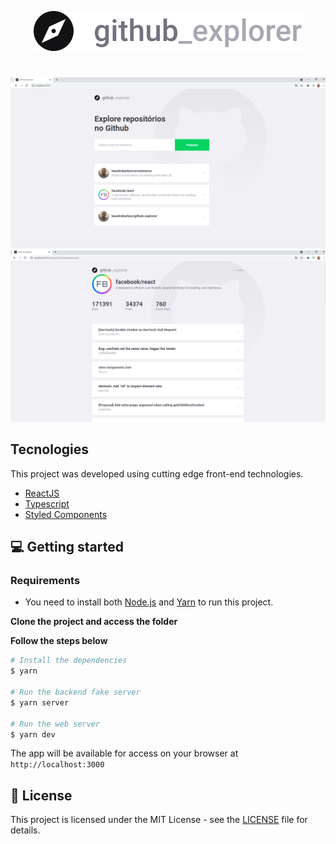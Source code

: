 <p align="center">
  <img src="https://github.com/leandrobarbon/github-explorer/blob/githubexplorer/src/assets/logo.svg"/>
</p>

#
<img src="https://github.com/leandrobarbon/github-explorer/blob/githubexplorer/src/assets/imagePrincipal.png" />

<img src="https://github.com/leandrobarbon/github-explorer/blob/githubexplorer/src/assets/imageSecundary.png" />

## Tecnologies

This project was developed using cutting edge front-end technologies.


- [ReactJS](https://reactjs.org/)
- [Typescript](https://www.typescriptlang.org/)
- [Styled Components](https://styled-components.com/)

## 💻 Getting started

### Requirements

- You need to install both [Node.js](https://nodejs.org/en/download/) and [Yarn](https://yarnpkg.com/) to run this project.

**Clone the project and access the folder**


**Follow the steps below**

```bash
# Install the dependencies
$ yarn

# Run the backend fake server
$ yarn server

# Run the web server
$ yarn dev
```

The app will be available for access on your browser at `http://localhost:3000`

## 📝 License

This project is licensed under the MIT License - see the [LICENSE](LICENSE) file for details.
